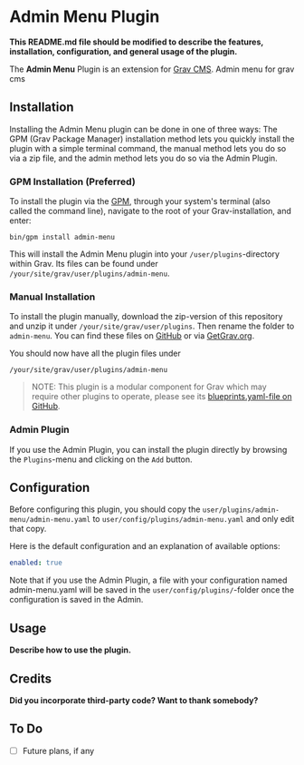 # Admin Menu Plugin

**This README.md file should be modified to describe the features, installation, configuration, and general usage of the plugin.**

The **Admin Menu** Plugin is an extension for [Grav CMS](http://github.com/getgrav/grav). Admin menu for grav cms

## Installation

Installing the Admin Menu plugin can be done in one of three ways: The GPM (Grav Package Manager) installation method lets you quickly install the plugin with a simple terminal command, the manual method lets you do so via a zip file, and the admin method lets you do so via the Admin Plugin.

### GPM Installation (Preferred)

To install the plugin via the [GPM](http://learn.getgrav.org/advanced/grav-gpm), through your system's terminal (also called the command line), navigate to the root of your Grav-installation, and enter:

    bin/gpm install admin-menu

This will install the Admin Menu plugin into your `/user/plugins`-directory within Grav. Its files can be found under `/your/site/grav/user/plugins/admin-menu`.

### Manual Installation

To install the plugin manually, download the zip-version of this repository and unzip it under `/your/site/grav/user/plugins`. Then rename the folder to `admin-menu`. You can find these files on [GitHub](https-github-com/localnetwork/grav-plugin-admin-menu) or via [GetGrav.org](http://getgrav.org/downloads/plugins#extras).

You should now have all the plugin files under

    /your/site/grav/user/plugins/admin-menu
	
> NOTE: This plugin is a modular component for Grav which may require other plugins to operate, please see its [blueprints.yaml-file on GitHub](https://github.com/https-github-com-localnetwork-/grav-plugin-admin-menu/blob/master/blueprints.yaml).

### Admin Plugin

If you use the Admin Plugin, you can install the plugin directly by browsing the `Plugins`-menu and clicking on the `Add` button.

## Configuration

Before configuring this plugin, you should copy the `user/plugins/admin-menu/admin-menu.yaml` to `user/config/plugins/admin-menu.yaml` and only edit that copy.

Here is the default configuration and an explanation of available options:

```yaml
enabled: true
```

Note that if you use the Admin Plugin, a file with your configuration named admin-menu.yaml will be saved in the `user/config/plugins/`-folder once the configuration is saved in the Admin.

## Usage

**Describe how to use the plugin.**

## Credits

**Did you incorporate third-party code? Want to thank somebody?**

## To Do

- [ ] Future plans, if any

